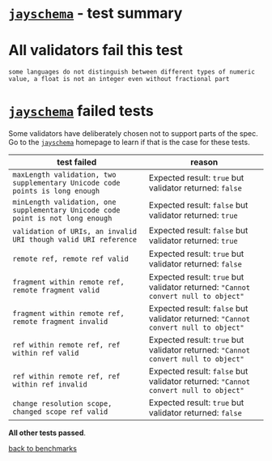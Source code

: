 # [`jayschema`](https://github.com/natesilva/jayschema) - test summary

# All validators fail this test

`some languages do not distinguish between different types of numeric value, a float is not an integer even without fractional part`

# [`jayschema`](https://github.com/natesilva/jayschema) failed tests

Some validators have deliberately chosen not to support parts of the spec. Go to the [`jayschema`](https://github.com/natesilva/jayschema) homepage to learn if
that is the case for these tests.

|test failed|reason
|-----------|------
|`maxLength validation, two supplementary Unicode code points is long enough`|Expected result: `true` but validator returned: `false`
|`minLength validation, one supplementary Unicode code point is not long enough`|Expected result: `false` but validator returned: `true`
|`validation of URIs, an invalid URI though valid URI reference`|Expected result: `false` but validator returned: `true`
|`remote ref, remote ref valid`|Expected result: `true` but validator returned: `false`
|`fragment within remote ref, remote fragment valid`|Expected result: `true` but validator returned: `"Cannot convert null to object"`
|`fragment within remote ref, remote fragment invalid`|Expected result: `false` but validator returned: `"Cannot convert null to object"`
|`ref within remote ref, ref within ref valid`|Expected result: `true` but validator returned: `"Cannot convert null to object"`
|`ref within remote ref, ref within ref invalid`|Expected result: `false` but validator returned: `"Cannot convert null to object"`
|`change resolution scope, changed scope ref valid`|Expected result: `true` but validator returned: `false`

**All other tests passed**.

[back to benchmarks](https://github.com/ebdrup/json-schema-benchmark)